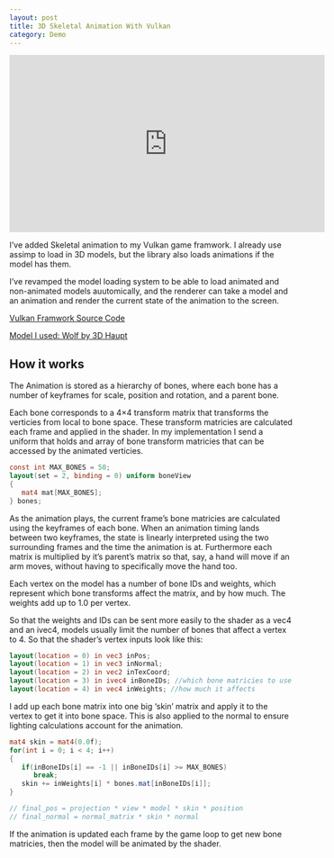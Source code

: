 ```yaml
---
layout: post
title: 3D Skeletal Animation With Vulkan
category: Demo
---
```


<iframe width="560" height="315" src="https://www.youtube.com/embed/kic2IAvDSM8" title="YouTube video player" frameborder="0" allow="accelerometer; autoplay; clipboard-write; encrypted-media; gyroscope; picture-in-picture; web-share" allowfullscreen></iframe>

I’ve added Skeletal animation to my Vulkan game framwork. I already use assimp to load in 3D models,
but the library also loads animations if the model has them.

<!-- more -->

I’ve revamped the model loading system to be able to load animated and non-animated 
models auutomically, and the renderer can take a model and an animation 
and render the current state of the animation to the screen.

[Vulkan Framwork Source Code](https://github.com/NoamZeise/Vulkan-Environment)

[Model I used: Wolf by 3D Haupt](https://free3d.com/3d-model/wolf-rigged-and-game-ready-42808.html)


## How it works

The Animation is stored as a hierarchy of bones, where each bone has a number of keyframes for scale, position and rotation, and a parent bone.

Each bone corresponds to a 4×4 transform matrix that transforms the verticies from local to bone space. These transform matricies are calculated each frame and applied in the shader. In my implementation I send a uniform that holds and array of bone transform matricies that can be accessed by the animated verticies.
```glsl
const int MAX_BONES = 50;
layout(set = 2, binding = 0) uniform boneView
{
   mat4 mat[MAX_BONES];
} bones;
```
As the animation plays, the current frame’s bone matricies are calculated using the keyframes of each bone. When an animation timing lands between two keyframes, the state is linearly interpreted using the two surrounding frames and the time the animation is at. Furthermore each matrix is multiplied by it’s parent’s matrix so that, say, a hand will move if an arm moves, without having to specifically move the hand too.

Each vertex on the model has a number of bone IDs and weights, which represent which bone transforms affect the matrix, and by how much. The weights add up to 1.0 per vertex.

So that the weights and IDs can be sent more easily to the shader as a vec4 and an ivec4, models usually limit the number of bones that affect a vertex to 4. So that the shader’s vertex inputs look like this:
```glsl
layout(location = 0) in vec3 inPos;
layout(location = 1) in vec3 inNormal;
layout(location = 2) in vec2 inTexCoord;
layout(location = 3) in ivec4 inBoneIDs; //which bone matricies to use
layout(location = 4) in vec4 inWeights; //how much it affects
```
I add up each bone matrix into one big ‘skin’ matrix and apply it to the vertex to get it into bone space. This is also applied to the normal to ensure lighting calculations account for the animation.
```glsl
mat4 skin = mat4(0.0f);
for(int i = 0; i < 4; i++)
{
   if(inBoneIDs[i] == -1 || inBoneIDs[i] >= MAX_BONES)
      break;
   skin += inWeights[i] * bones.mat[inBoneIDs[i]];
}

// final_pos = projection * view * model * skin * position
// final_normal = normal_matrix * skin * normal
```
If the animation is updated each frame by the game loop to get new bone matricies, 
then the model will be animated by the shader. 
